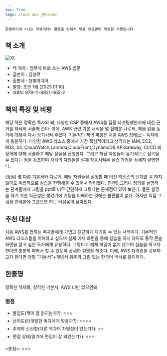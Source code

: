 ```yaml
---
toc: True
tags: cloud aws 📖Review 
---
```



```
한빛미디어 <나는 리뷰어다> 활동을 위해서 책을 제공받아 작성된 서평입니다.
```

## 책 소개

![XL](https://user-images.githubusercontent.com/67637935/221389899-803242bf-b1fe-46c0-8e08-175c47ca9b97.jpg)

* 책 제목 : 업무에 바로 쓰는 AWS 입문
* 글쓴이 : 김성민
* 출판사 : 한빛미디어
* 발행: 초판 1쇄 (2023.01.10)
* ISBN: 979-11-6921-065-2


## 책의 특징 및 비평
해당 책은 명확한 독자와 왜, 다양한 CSP 중에서 AWS를 집중 타겟팅했는지에 대한 근거를 자세히 서술해 준다. 
이에, AWS 관련 기본 서적을 몇 접해본 나로써, 책을 읽을 동기에 대해서 다시 상기시켜 주었다.
기본적인 책의 짜임은 처음 AWS 접해보는 독자에게 충분하다. 
다양한 AWS 리소스 중에서 가장 핵심적이라고 생각되는 IAM, EC2, RDS, S3, CloudWatch,Lambda,CloudFront,DynamoDB,APIGateway, CI/CD
의 정의에 대해 서술하고 해당 장들을 진행한다.
그리고 해당 자원들이 유기적으로 접목될 수 있다는 점을 강조하며 각각의 자원들을 실제 작동시켜본 실습 과정을 상세히 설명한다.

(장점) 몇 다른 기본서와 다르게, 해당 자원들을 실행할 때 이전 리소스의 단계를 꼭 하지 않아도 독립적으로 실습을 진행해볼 수 있어서 편리했다.
(단점) 그러나 정의를 설명하는 단계들에서 그림을 ppt로 너무 간단하게 그렸다는 문제점이 있어 보인다. 물론 설명을 하기 위한 직관성은 챙겼기에 기능을 이해하는 것에는 불편함이 없다.
하지만 직접 그림을 인쇄본에 그렸으면 하는 아쉬움이 남아있다.

## 추천 대상
처음 AWS를 접하는 독자들에게 가볍고 친근하게 다가갈 수 있는 서적이다. 
기본적인 AWS 리소스들을 이해하고 싶으며 실제 예제 화면을 통해 실습을 하지 않아도 동작 콘솔 화면을 알고 싶은 독자에게 유용하다.
그렇다고 예제 파일이 없지 않으며 실습을 하고자 한다면 충분히 따라서 할 수 있도록 상세한 설명을 해준다.
이에, AWS 자격증을 공부하고자 한다면 정말 "기본서"+개념서 위주의 그림 있는 한국어 백서로 용이하다.

## 한줄평
정확한 책제목, 정직한 기본서, AWS 너만 있으면돼

### 별점
* 몰입도(책이 잘 읽히는가?): ⭐⭐⭐
* 난이도(타겟팅한 독자에게 맞을까?): ⭐⭐⭐⭐
* 주제의 신선함(다른 책과의 차별성이 있는가?): ⭐⭐
* 편집 상태(읽기에 편집이 잘 되었는가?): ⭐⭐⭐

<총점>: ⭐⭐⭐ 
